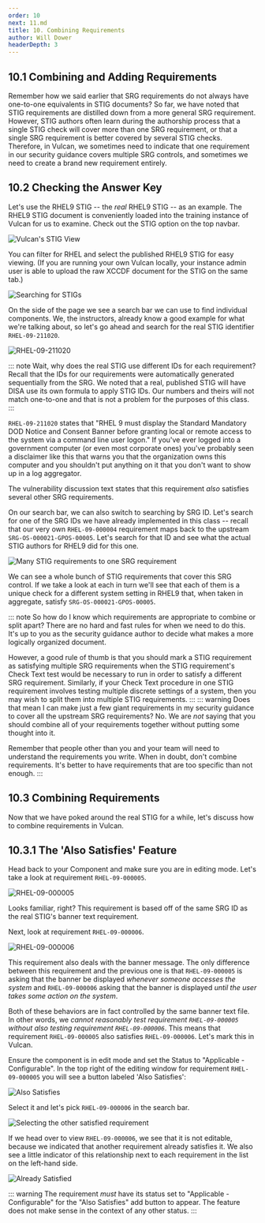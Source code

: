 ```yaml
---
order: 10
next: 11.md
title: 10. Combining Requirements
author: Will Dower
headerDepth: 3
---
```


## 10.1 Combining and Adding Requirements

Remember how we said earlier that SRG requirements do not always have one-to-one equivalents in STIG documents? So far, we have noted that STIG requirements are distilled down from a more general SRG requirement. However, STIG authors often learn during the authorship process that a single STIG check will cover more than one SRG requirement, or that a single SRG requirement is better covered by several STIG checks. Therefore, in Vulcan, we sometimes need to indicate that one requirement in our security guidance covers multiple SRG controls, and sometimes we need to create a brand new requirement entirely.

## 10.2 Checking the Answer Key

Let's use the RHEL9 STIG -- the _real_ RHEL9 STIG -- as an example. The RHEL9 STIG document is conveniently loaded into the training instance of Vulcan for us to examine. Check out the STIG option on the top navbar.

![Vulcan's STIG View](@/../../../assets/img/stig_view.png)

You can filter for RHEL and select the published RHEL9 STIG for easy viewing. (If you are running your own Vulcan locally, your instance admin user is able to upload the raw XCCDF document for the STIG on the same tab.)

![Searching for STIGs](@/../../../assets/img/stig_search.png)

On the side of the page we see a search bar we can use to find individual components. We, the instructors, already know a good example for what we're talking about, so let's go ahead and search for the real STIG identifier `RHEL-09-211020`.

![RHEL-09-211020](@/../../../assets/img/satisfies.png)

::: note Wait, why does the real STIG use different IDs for each requirement?
Recall that the IDs for our requirements were automatically generated sequentially from the SRG. We noted that a real, published STIG will have DISA use its own formula to apply STIG IDs. Our numbers and theirs will not match one-to-one and that is not a problem for the purposes of this class.
:::

`RHEL-09-211020` states that "RHEL 9 must display the Standard Mandatory DOD Notice and Consent Banner before granting local or remote access to the system via a command line user logon." If you've ever logged into a government computer (or even most corporate ones) you've probably seen a disclaimer like this that warns you that the organization owns this computer and you shouldn't put anything on it that you don't want to show up in a log aggregator.

The vulnerability discussion text states that this requirement _also_ satisfies several other SRG requirements.

On our search bar, we can also switch to searching by SRG ID. Let's search for one of the SRG IDs we have already implemented in this class -- recall that our very own `RHEL-09-000004` requirement maps back to the upstream `SRG-OS-000021-GPOS-00005`. Let's search for that ID and see what the actual STIG authors for RHEL9 did for this one.

![Many STIG requirements to one SRG requirement](@/../../../assets/img/many_reqs.png)

We can see a whole bunch of STIG requirements that cover this SRG control. If we take a look at each in turn we'll see that each of them is a unique check for a different system setting in RHEL9 that, when taken in aggregate, satisfy `SRG-OS-000021-GPOS-00005`.

::: note So how do I know which requirements are appropriate to combine or split apart?
There are no hard and fast rules for when we need to do this. It's up to you as the security guidance author to decide what makes a more logically organized document. 

However, a good rule of thumb is that you should mark a STIG requirement as satisfying multiple SRG requirements when the STIG requirement's Check Text test would be necessary to run in order to satisfy a different SRG requirement. Similarly, if your Check Text procedure in one STIG requirement involves testing multiple discrete settings of a system, then you may wish to split them into multiple STIG requirements. 
:::
::: warning Does that mean I can make just a few giant requirements in my security guidance to cover all the upstream SRG requirements?
No. We are _not_ saying that you should combine all of your requirements together without putting some thought into it.

Remember that people other than you and your team will need to understand the requirements you write. When in doubt, don't combine requirements. It's better to have requirements that are too specific than not enough.
:::

## 10.3 Combining Requirements

Now that we have poked around the real STIG for a while, let's discuss how to combine requirements in Vulcan.

## 10.3.1 The 'Also Satisfies' Feature

Head back to your Component and make sure you are in editing mode. Let's take a look at requirement `RHEL-09-000005`.

![RHEL-09-000005](@/../../../assets/img/RHEL-09-000005.png)

Looks familiar, right? This requirement is based off of the same SRG ID as the real STIG's banner text requirement.

Next, look at requirement `RHEL-09-000006`.

![RHEL-09-000006](@/../../../assets/img/RHEL-09-000006.png)

This requirement also deals with the banner message. The only difference between this requirement and the previous one is that `RHEL-09-000005` is asking that the banner be displayed _whenever someone accesses the system_ and `RHEL-09-000006` asking that the banner is displayed _until the user takes some action on the system_.

Both of these behaviors are in fact controlled by the same banner text file. In other words, we _cannot reasonably test requirement `RHEL-09-000005` without also testing requirement `RHEL-09-000006`_. This means that requirement `RHEL-09-000005` also satisfies `RHEL-09-000006`. Let's mark this in Vulcan.

Ensure the component is in edit mode and set the Status to "Applicable - Configurable". In the top right of the editing window for requirement `RHEL-09-000005` you will see a button labeled 'Also Satisfies':

![Also Satisfies](@/../../../assets/img/also_satisfies.png)

Select it and let's pick `RHEL-09-000006` in the search bar.

![Selecting the other satisfied requirement](@/../../../assets/img/selecting_also_satisfies.png)

If we head over to view `RHEL-09-000006`, we see that it is not editable, because we indicated that another requirement already satisfies it. We also see a little indicator of this relationship next to each requirement in the list on the left-hand side.

![Already Satisfied](@/../../../assets/img/already_satisfied.png)

::: warning
The requirement _must_ have its status set to "Applicable - Configurable" for the "Also Satisfies" add button to appear. The feature does not make sense in the context of any other status.
:::